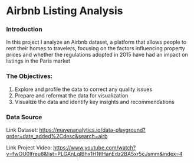 # Airbnb Listing Analysis

### Introduction
In this project I analyze an Airbnb dataset, a platform that allows people to rent their homes to travelers, focusing on the factors influencing property prices and whether the regulations adopted in 2015 have had an impact on listings in the Paris market


### The Objectives:
1. Explore and profile the data to correct any quality issues
2. Prepare and reformat the data for visualization
3. Visualize the data and identify key insights and recommendations


### Data Source

Link Dataset: https://mavenanalytics.io/data-playground?order=date_added%2Cdesc&search=airb

Link Project Video: https://www.youtube.com/watch?v=fwOU0lfreu8&list=PLGAnLqlBhx1H1ttHanEdz2BA5xr5cJsmm&index=4

